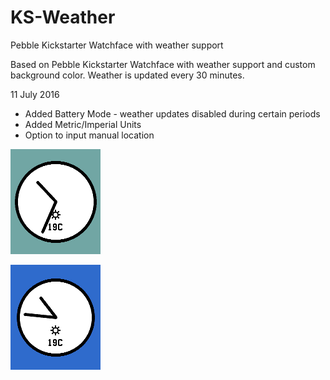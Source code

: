 # KS-Weather
Pebble Kickstarter Watchface with weather support

Based on Pebble Kickstarter Watchface with weather support and custom background color.  Weather is updated every 30 minutes.   

11 July 2016
- Added Battery Mode - weather updates disabled during certain periods
- Added Metric/Imperial Units
- Option to input manual location

![](screenshots/ks_1.png)

![](screenshots/ks_4.png)

